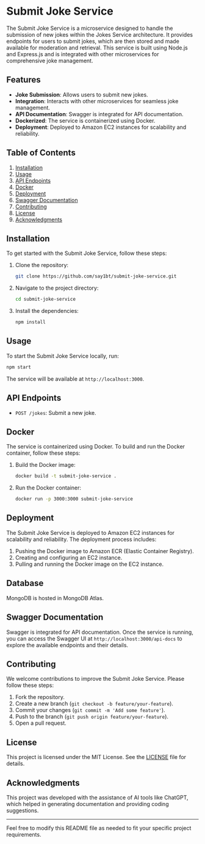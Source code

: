 
# Submit Joke Service

The Submit Joke Service is a microservice designed to handle the submission of new jokes within the Jokes Service architecture. It provides endpoints for users to submit jokes, which are then stored and made available for moderation and retrieval. This service is built using Node.js and Express.js and is integrated with other microservices for comprehensive joke management.

## Features

- **Joke Submission**: Allows users to submit new jokes.
- **Integration**: Interacts with other microservices for seamless joke management.
- **API Documentation**: Swagger is integrated for API documentation.
- **Dockerized**: The service is containerized using Docker.
- **Deployment**: Deployed to Amazon EC2 instances for scalability and reliability.

## Table of Contents

1. [Installation](#installation)
2. [Usage](#usage)
3. [API Endpoints](#api-endpoints)
4. [Docker](#docker)
5. [Deployment](#deployment)
6. [Swagger Documentation](#swagger-documentation)
7. [Contributing](#contributing)
8. [License](#license)
9. [Acknowledgments](#acknowledgments)

## Installation

To get started with the Submit Joke Service, follow these steps:

1. Clone the repository:
   ```bash
   git clone https://github.com/say1bt/submit-joke-service.git
   ```

2. Navigate to the project directory:
   ```bash
   cd submit-joke-service
   ```

3. Install the dependencies:
   ```bash
   npm install
   ```

## Usage

To start the Submit Joke Service locally, run:
```bash
npm start
```

The service will be available at `http://localhost:3000`.

## API Endpoints

- `POST /jokes`: Submit a new joke.

## Docker

The service is containerized using Docker. To build and run the Docker container, follow these steps:

1. Build the Docker image:
   ```bash
   docker build -t submit-joke-service .
   ```

2. Run the Docker container:
   ```bash
   docker run -p 3000:3000 submit-joke-service
   ```

## Deployment

The Submit Joke Service is deployed to Amazon EC2 instances for scalability and reliability. The deployment process includes:

1. Pushing the Docker image to Amazon ECR (Elastic Container Registry).
2. Creating and configuring an EC2 instance.
3. Pulling and running the Docker image on the EC2 instance.


## Database

 MongoDB is hosted in MongoDB Atlas.

## Swagger Documentation

Swagger is integrated for API documentation. Once the service is running, you can access the Swagger UI at `http://localhost:3000/api-docs` to explore the available endpoints and their details.

## Contributing

We welcome contributions to improve the Submit Joke Service. Please follow these steps:

1. Fork the repository.
2. Create a new branch (`git checkout -b feature/your-feature`).
3. Commit your changes (`git commit -m 'Add some feature'`).
4. Push to the branch (`git push origin feature/your-feature`).
5. Open a pull request.

## License

This project is licensed under the MIT License. See the [LICENSE](LICENSE) file for details.

## Acknowledgments

This project was developed with the assistance of AI tools like ChatGPT, which helped in generating documentation and providing coding suggestions.

---

Feel free to modify this README file as needed to fit your specific project requirements.
